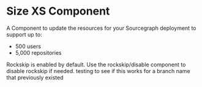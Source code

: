 # Size XS Component

A Component to update the resources for your Sourcegraph deployment to support up to:

- 500 users
- 5,000 repositories

Rockskip is enabled by default. Use the rockskip/disable component to disable rockskip if needed.
testing to see if this works for a branch name that previously existed
